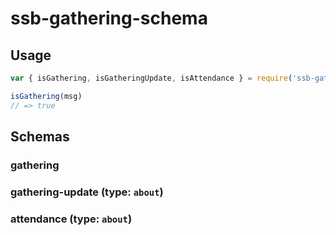 # ssb-gathering-schema

## Usage


```js
var { isGathering, isGatheringUpdate, isAttendance } = require('ssb-gathering-schema')

isGathering(msg)
// => true
```

## Schemas

### gathering

### gathering-update (type: `about`)

### attendance (type: `about`)
